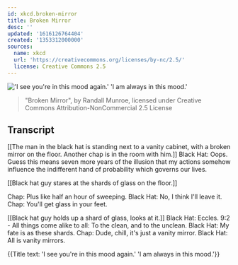 ```yaml
---
id: xkcd.broken-mirror
title: Broken Mirror
desc: ''
updated: '1616126764404'
created: '1353312000000'
sources:
  name: xkcd
  url: 'https://creativecommons.org/licenses/by-nc/2.5/'
  license: Creative Commons 2.5
---
```

!['I see you're in this mood again.' 'I am always in this mood.'](https://imgs.xkcd.com/comics/broken_mirror.png)
> "Broken Mirror", by Randall Munroe, licensed under Creative Commons Attribution-NonCommercial 2.5 License

## Transcript
[[The man in the black hat is standing next to a vanity cabinet, with a broken mirror on the floor.  Another chap is in the room with him.]]
Black Hat: Oops.  Guess this means seven more years of the illusion that my actions somehow influence the indifferent hand of probability which governs our lives.

[[Black hat guy stares at the shards of glass on the floor.]]

Chap: Plus like half an hour of sweeping.
Black Hat: No, I think I'll leave it.
Chap: You'll get glass in your feet.

[[Black hat guy holds up a shard of glass, looks at it.]]
Black Hat: Eccles. 9:2 - All things come alike to all: To the clean, and to the unclean.
Black Hat: My fate is as these shards.
Chap: Dude, chill, it's just a vanity mirror.
Black Hat: 
All
 is vanity mirrors.

{{Title text: 'I see you're in this mood again.' 'I am always in this mood.'}}
